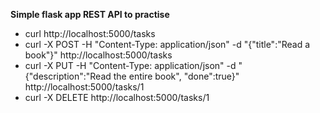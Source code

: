 **Simple flask app REST API to practise**
- curl http://localhost:5000/tasks
- curl -X POST -H "Content-Type: application/json" -d "{\"title\":\"Read a book\"}" http://localhost:5000/tasks
- curl -X PUT -H "Content-Type: application/json" -d "{\"description\":\"Read the entire book\", \"done\":true}" http://localhost:5000/tasks/1
- curl -X DELETE http://localhost:5000/tasks/1

